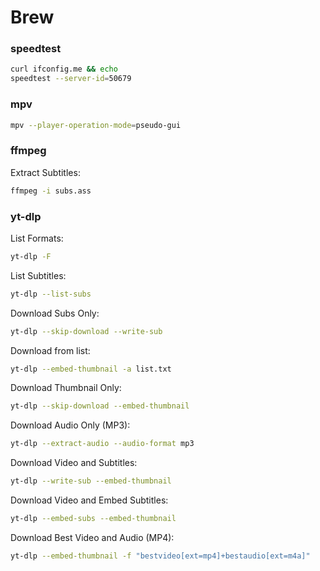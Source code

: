 # Brew

### speedtest
```bash
curl ifconfig.me && echo
speedtest --server-id=50679
```

### mpv
```bash
mpv --player-operation-mode=pseudo-gui
```

### ffmpeg
Extract Subtitles:
```bash
ffmpeg -i subs.ass
```

### yt-dlp
List Formats:
```bash
yt-dlp -F 
```
List Subtitles:
```bash
yt-dlp --list-subs 
```
Download Subs Only:
```bash
yt-dlp --skip-download --write-sub 
```
Download from list:
```bash
yt-dlp --embed-thumbnail -a list.txt
```
Download Thumbnail Only:
```bash
yt-dlp --skip-download --embed-thumbnail 
```
Download Audio Only (MP3):
```bash
yt-dlp --extract-audio --audio-format mp3 
```
Download Video and Subtitles:
```bash
yt-dlp --write-sub --embed-thumbnail 
```
Download Video and Embed Subtitles:
```bash
yt-dlp --embed-subs --embed-thumbnail 
```
Download Best Video and Audio (MP4):
```bash
yt-dlp --embed-thumbnail -f "bestvideo[ext=mp4]+bestaudio[ext=m4a]" 
```
